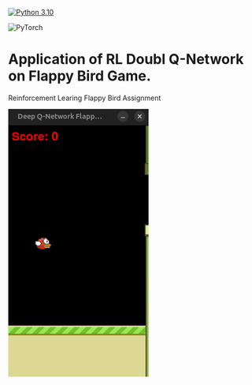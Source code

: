 [![Python 3.10](https://img.shields.io/badge/python-3.10-blue.svg)](https://www.python.org/downloads/release/python-360/)    

![PyTorch](https://img.shields.io/badge/PyTorch-%23EE4C2C.svg?style=for-the-badge&logo=PyTorch&logoColor=white)


# Application of RL Doubl Q-Network on Flappy Bird Game.
Reinforcement Learing Flappy Bird Assignment

[![Watch the video](https://github.com/Xritsos/Flappy-RL/blob/main/videos/thubnail.png)](https://github.com/Xritsos/Flappy-RL/blob/main/videos/23.mp4)
